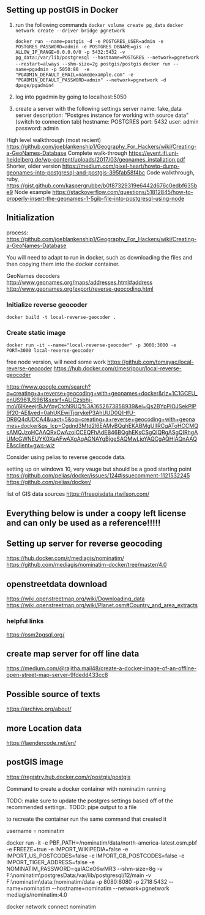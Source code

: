 ## Setting up postGIS in Docker

1. run the following commands
	`docker volume create pg_data`
	`docker network create --driver bridge pgnetwork`

	`docker run --name=postgis -d -e POSTGRES_USER=admin -e POSTGRES_PASSWORD=admin -e POSTGRES_DBNAME=gis -e ALLOW_IP_RANGE=0.0.0.0/0 -p 5432:5432 -v pg_data:/var/lib/postgresql --hostname=POSTGRES --network=pgnetwork --restart=always --shm-size=2g postgis/postgis`
	`docker run --name=pgadmin -p 5050:80  -e "PGADMIN_DEFAULT_EMAIL=name@example.com" -e "PGADMIN_DEFAULT_PASSWORD=admin" --network=pgnetwork -d dpage/pgadmin4`
2. log into pgadmin by going to localhost:5050
3. create a server with the following settings
	server name:		fake_data
	server description:	"Postgres instance for working with source data"
	(switch to connection tab)
	hostname:	POSTGRES
	port:		5432
	user:		admin
	password:	admin



High level walkthrough (most recient) https://github.com/joeblankenship1/Geography_For_Hackers/wiki/Creating-a-GeoNames-Database
Complete walk-through https://event.ifi.uni-heidelberg.de/wp-content/uploads/2017/03/geonames_installation.pdf
Shorter, older version https://medium.com/pixel-heart/howto-dump-geonames-into-postgresql-and-postgis-395fab58f4bc
Code walkthrough, ruby, https://gist.github.com/kaspergrubbe/b0f87329319e6442d676c0edbf635be9
Node example https://stackoverflow.com/questions/51812845/how-to-properly-insert-the-geonames-1-5gib-file-into-postgresql-using-node



## Initialization

process: https://github.com/joeblankenship1/Geography_For_Hackers/wiki/Creating-a-GeoNames-Database

You will need to adapt to run in docker, such as downloading the files and then copying them into the docker container.

GeoNames decoders
http://www.geonames.org/maps/addresses.html#address
http://www.geonames.org/export/reverse-geocoding.html

### Initialize reverse geocoder
`docker build -t local-reverse-geocoder .`
### Create static image
`docker run -it --name="local-reverse-geocoder" -p 3000:3000 -e PORT=3000 local-reverse-geocoder`




free node version, will need some work
https://github.com/tomayac/local-reverse-geocoder
https://hub.docker.com/r/mesripour/local-reverse-geocoder


https://www.google.com/search?q=creating+a+reverse+geocoding+with+geonames+docker&rlz=1C1GCEU_enUS961US961&sxsrf=ALiCzsbhj-moV6lKeeejrBJvYpyCtcN9UQ%3A1652673858939&ei=Qs2BYpPlOJSekPIP9f20-AE&ved=0ahUKEwiTjqrykeP3AhUUD0QIHfU-DR8Q4dUDCA4&uact=5&oq=creating+a+reverse+geocoding+with+geonames+docker&gs_lcp=Cgdnd3Mtd2l6EAMyBQghEKABMgUIIRCgAToHCCMQsAMQJzoHCAAQRxCwAzoICCEQFhAdEB46BQghEKsCSgQIQRgASgQIRhgAUMcGWNEUYK0XaAFwAXgAgAGNAYgBjgeSAQMwLjeYAQCgAQHIAQnAAQE&sclient=gws-wiz






Consider using pelias to reverse geocode data.

setting up on windows 10, very vauge but should be a good starting point
https://github.com/pelias/docker/issues/124#issuecomment-1121532245
https://github.com/pelias/docker/



list of GIS data sources
https://freegisdata.rtwilson.com/



Everything below is under a coopy left license and can only be used as a reference!!!!!
--------------------------------------------------------------------------------------------------------

## Setting up server for reverse geocoding
https://hub.docker.com/r/mediagis/nominatim/
https://github.com/mediagis/nominatim-docker/tree/master/4.0

## openstreetdata download
https://wiki.openstreetmap.org/wiki/Downloading_data
https://wiki.openstreetmap.org/wiki/Planet.osm#Country_and_area_extracts



### helpful links
https://osm2pgsql.org/

## create map server for off line data
https://medium.com/@rajitha.mail48/create-a-docker-image-of-an-offline-open-street-map-server-9fdedd433cc8




## Possible source of texts
https://archive.org/about/


## more Location data
https://laendercode.net/en/

## postGIS image
https://registry.hub.docker.com/r/postgis/postgis



Command to create a docker container with nominatim running

TODO: make sure to update the postgres settings based off of the recommended settings..
TODO: pipe output to a file

to recreate the container run the same command that created it

username = nominatim

docker run -it -e PBF_PATH=/nominatim/data/north-america-latest.osm.pbf -e FREEZE=true -e IMPORT_WIKIPEDIA=false -e IMPORT_US_POSTCODES=false -e IMPORT_GB_POSTCODES=false -e IMPORT_TIGER_ADDRESS=false -e NOMINATIM_PASSWORD=qaIACxO6wMR3 --shm-size=8g -v F:\nominatim\postgresData:/var/lib/postgresql/12/main -v F:\nominatim\data:/nominatim/data -p 8080:8080 -p 2718:5432 --name=nominatim --hostname=nominatim --network=pgnetwork mediagis/nominatim:4.0

docker network connect nominatim 